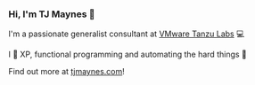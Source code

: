 ### Hi, I'm TJ Maynes 👋

I'm a passionate generalist consultant at [VMware Tanzu Labs](https://tanzu.vmware.com/labs) 💻

I 💖 XP, functional programming and automating the hard things 🚀

Find out more at [tjmaynes.com](https://tjmaynes.com)!
